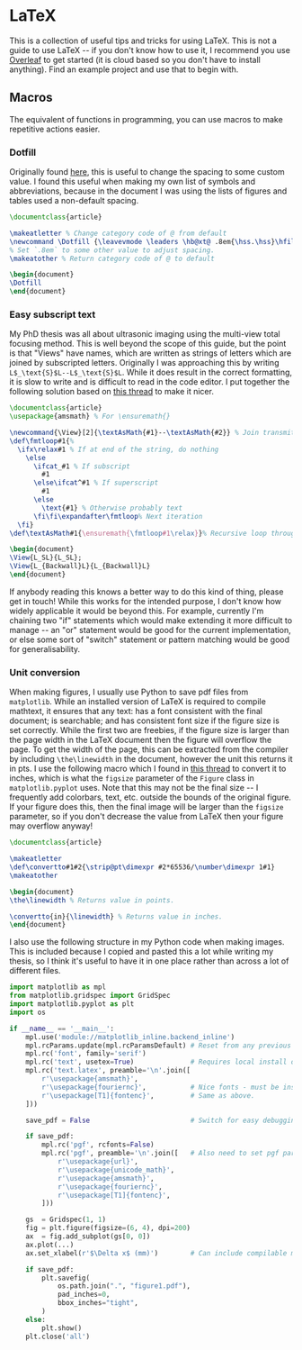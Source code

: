 # LaTeX

This is a collection of useful tips and tricks for using LaTeX. This is not a guide to use LaTeX -- if you don't know how to use it, I recommend you use [Overleaf](https://www.overleaf.com) to get started (it is cloud based so you don't have to install anything). Find an example project and use that to begin with.


## Macros

The equivalent of functions in programming, you can use macros to make repetitive actions easier.


### Dotfill

Originally found [here](https://tex.stackexchange.com/questions/85335/how-to-change-dot-spacing-in-dotfill), this is useful to change the spacing to some custom value. I found this useful when making my own list of symbols and abbreviations, because in the document I was using the lists of figures and tables used a non-default spacing.

```tex
\documentclass{article}

\makeatletter % Change category code of @ from default
\newcommand \Dotfill {\leavevmode \leaders \hb@xt@ .8em{\hss.\hss}\hfill \kern \z@} % \leaders to align dots across different lines.
% Set `.8em` to some other value to adjust spacing.
\makeatother % Return category code of @ to default

\begin{document}
\Dotfill
\end{document}
```


### Easy subscript text

My PhD thesis was all about ultrasonic imaging using the multi-view total focusing method. This is well beyond the scope of this guide, but the point is that "Views" have names, which are written as strings of letters which are joined by subscripted letters. Originally I was approaching this by writing ``L$_\text{S}$L--L$_\text{S}$L``. While it does result in the correct formatting, it is slow to write and is difficult to read in the code editor. I put together the following solution based on [this thread](https://tex.stackexchange.com/questions/359189/looping-over-strings) to make it nicer.

```tex
\documentclass{article}
\usepackage{amsmath} % For \ensuremath{}

\newcommand{\View}[2]{\textAsMath{#1}--\textAsMath{#2}} % Join transmit and receive paths
\def\fmtloop#1{%
  \ifx\relax#1 % If at end of the string, do nothing
    \else
      \ifcat_#1 % If subscript
        #1
      \else\ifcat^#1 % If superscript
        #1
      \else
        \text{#1} % Otherwise probably text
      \fi\fi\expandafter\fmtloop% Next iteration
  \fi}
\def\textAsMath#1{\ensuremath{\fmtloop#1\relax}}% Recursive loop through string

\begin{document}
\View{L_SL}{L_SL};
\View{L_{Backwall}L}{L_{Backwall}L}
\end{document}
```

If anybody reading this knows a better way to do this kind of thing, please get in touch! While this works for the intended purpose, I don't know how widely applicable it would be beyond this. For example, currently I'm chaining two "if" statements which would make extending it more difficult to manage -- an "or" statement would be good for the current implementation, or else some sort of "switch" statement or pattern matching would be good for generalisability.


### Unit conversion

When making figures, I usually use Python to save pdf files from `matplotlib`. While an installed version of LaTeX is required to compile mathtext, it ensures that any text: has a font consistent with the final document; is searchable; and has consistent font size if the figure size is set correctly. While the first two are freebies, if the figure size is larger than the page width in the LaTeX document then the figure will overflow the page. To get the width of the page, this can be extracted from the compiler by including `\the\linewidth` in the document, however the unit this returns it in pts. I use the following macro which I found in [this thread](https://tex.stackexchange.com/questions/8260/what-are-the-various-units-ex-em-in-pt-bp-dd-pc-expressed-in-mm) to convert it to inches, which is what the `figsize` parameter of the `Figure` class in `matplotlib.pyplot` uses. Note that this may not be the final size -- I frequently add colorbars, text, etc. outside the bounds of the original figure. If your figure does this, then the final image will be larger than the `figsize` parameter, so if you don't decrease the value from LaTeX then your figure may overflow anyway!

```tex
\documentclass{article}

\makeatletter
\def\convertto#1#2{\strip@pt\dimexpr #2*65536/\number\dimexpr 1#1}
\makeatother

\begin{document}
\the\linewidth % Returns value in points.

\convertto{in}{\linewidth} % Returns value in inches.
\end{document}
```

I also use the following structure in my Python code when making images. This is included because I copied and pasted this a lot while writing my thesis, so I think it's useful to have it in one place rather than across a lot of different files.

```python
import matplotlib as mpl
from matplotlib.gridspec import GridSpec
import matplotlib.pyplot as plt
import os

if __name__ == '__main__':
    mpl.use('module://matplotlib_inline.backend_inline')
    mpl.rcParams.update(mpl.rcParamsDefault) # Reset from any previous run.
    mpl.rc('font', family='serif')
    mpl.rc('text', usetex=True)              # Requires local install of LaTeX. I have used MikTeX on Windows, and TexLive on Linux.
    mpl.rc('text.latex', preamble='\n'.join([
        r'\usepackage{amsmath}',
        r'\usepackage{fouriernc}',           # Nice fonts - must be installed in local version of LaTeX.
        r'\usepackage[T1]{fontenc}',         # Same as above.
    ]))

    save_pdf = False                         # Switch for easy debugging before actually saving.

    if save_pdf:
        mpl.rc('pgf', rcfonts=False)
        mpl.rc('pgf', preamble='\n'.join([   # Also need to set pgf params when saving.
            r'\usepackage{url}',
            r'\usepackage{unicode_math}',
            r'\usepackage{amsmath}',
            r'\usepackage{fouriernc}',
            r'\usepackage[T1]{fontenc}',
        ]))

    gs  = Gridspec(1, 1)
    fig = plt.figure(figsize=(6, 4), dpi=200)
    ax  = fig.add_subplot(gs[0, 0])
    ax.plot(...)
    ax.set_xlabel(r'$\Delta x$ (mm)')        # Can include compilable mathtext!

    if save_pdf:
        plt.savefig(
            os.path.join(".", "figure1.pdf"),
            pad_inches=0,
            bbox_inches="tight",
        )
    else:
        plt.show()
    plt.close('all')
```
